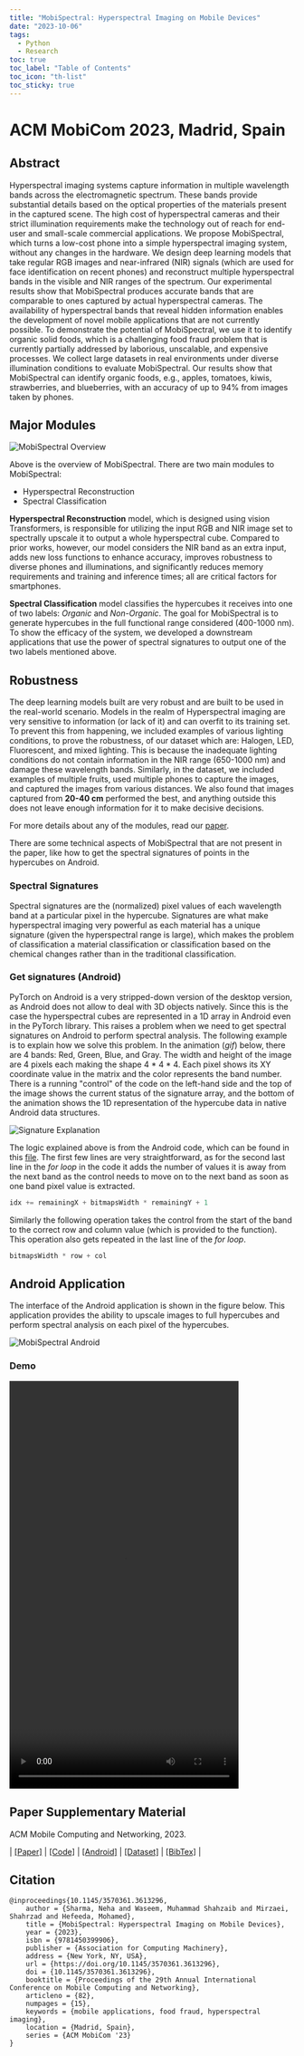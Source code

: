```yaml
---
title: "MobiSpectral: Hyperspectral Imaging on Mobile Devices"
date: "2023-10-06"
tags:
  - Python
  - Research
toc: true
toc_label: "Table of Contents"
toc_icon: "th-list"
toc_sticky: true
---
```


# ACM MobiCom 2023, Madrid, Spain

## Abstract
Hyperspectral imaging systems capture information in multiple wavelength bands across the electromagnetic spectrum. These bands provide substantial details based on the optical properties of the materials present in the captured scene. The high cost of hyperspectral cameras and their strict illumination requirements make the technology out of reach for end-user and small-scale commercial applications. We propose MobiSpectral, which turns a low-cost phone into a simple hyperspectral imaging system, without any changes in the hardware. We design deep learning models that take regular RGB images and near-infrared (NIR) signals (which are used for face identification on recent phones) and reconstruct multiple hyperspectral bands in the visible and NIR ranges of the spectrum. Our experimental results show that MobiSpectral produces accurate bands that are comparable to ones captured by actual hyperspectral cameras. The availability of hyperspectral bands that reveal hidden information enables the development of novel mobile applications that are not currently possible. To demonstrate the potential of MobiSpectral, we use it to identify organic solid foods, which is a challenging food fraud problem that is currently partially addressed by laborious, unscalable, and expensive processes. We collect large datasets in real environments under diverse illumination conditions to evaluate MobiSpectral. Our results show that MobiSpectral can identify organic foods, e.g., apples, tomatoes, kiwis, strawberries, and blueberries, with an accuracy of up to 94% from images taken by phones.

## Major Modules
![MobiSpectral Overview](/assets/images/ProjectAssets/MobiSpectral/mobispectralOverview.png)

Above is the overview of MobiSpectral. There are two main modules to MobiSpectral:
- Hyperspectral Reconstruction
- Spectral Classification

**Hyperspectral Reconstruction** model, which is designed using vision Transformers, is responsible for utilizing the input RGB and NIR image set to spectrally upscale it to output a whole hyperspectral cube. Compared to prior works, however, our model considers the NIR band as an extra input, adds new loss functions to enhance accuracy, improves robustness to diverse phones and illuminations, and significantly reduces memory requirements and training and inference times; all are critical factors for smartphones.

**Spectral Classification** model classifies the hypercubes it receives into one of two labels: *Organic* and *Non-Organic*. The goal for MobiSpectral is to generate hypercubes in the full functional range considered (400-1000 nm). To show the efficacy of the system, we developed a downstream applications that use the power of spectral signatures to output one of the two labels mentioned above.

## Robustness
The deep learning models built are very robust and are built to be used in the real-world scenario. Models in the realm of Hyperspectral imaging are very sensitive to information (or lack of it) and can overfit to its training set. To prevent this from happening, we included examples of various lighting conditions, to prove the robustness, of our dataset which are: Halogen, LED, Fluorescent, and mixed lighting. This is because the inadequate lighting conditions do not contain information in the NIR range (650-1000 nm) and damage these wavelength bands. Similarly, in the dataset, we included examples of multiple fruits, used multiple phones to capture the images, and captured the images from various distances. We also found that images captured from **20-40 cm** performed the best, and anything outside this does not leave enough information for it to make decisive decisions.

For more details about any of the modules, read our [paper](/assets/images/ProjectAssets/MobiSpectral/mobiCom23_MobiSpectral.pdf).

There are some technical aspects of MobiSpectral that are not present in the paper, like how to get the spectral signatures of points in the hypercubes on Android.

### Spectral Signatures
Spectral signatures are the (normalized) pixel values of each wavelength band at a particular pixel in the hypercube. Signatures are what make hyperspectral imaging very powerful as each material has a unique signature (given the hyperspectral range is large), which makes the problem of classification a material classification or classification based on the chemical changes rather than in the traditional classification.

### Get signatures (Android)
PyTorch on Android is a very stripped-down version of the desktop version, as Android does not allow to deal with 3D objects natively. Since this is the case the hyperspectral cubes are represented in a 1D array in Android even in the PyTorch library. This raises a problem when we need to get spectral signatures on Android to perform spectral analysis. The following example is to explain how we solve this problem. In the animation (*gif*) below, there are 4 bands: Red, Green, Blue, and Gray. The width and height of the image are 4 pixels each making the shape 4 * 4 * 4. Each pixel shows its XY coordinate value in the matrix and the color represents the band number. There is a running "control" of the code on the left-hand side and the top of the image shows the current status of the signature array, and the bottom of the animation shows the 1D representation of the hypercube data in native Android data structures.

![Signature Explanation](/assets/images/ProjectAssets/MobiSpectral/SignatureExplaination.gif)

The logic explained above is from the Android code, which can be found in this [file](https://github.com/ShahzaibWaseem/MobiSpectral-Android/blob/master/app/src/main/java/com/shahzaib/mobispectral/fragments/ReconstructionFragment.kt#L443). The first few lines are very straightforward, as for the second last line in the *for loop* in the code it adds the number of values it is away from the next band as the control needs to move on to the next band as soon as one band pixel value is extracted.

```python
idx += remainingX + bitmapsWidth * remainingY + 1
```

Similarly the following operation takes the control from the start of the band to the correct row and column value (which is provided to the function). This operation also gets repeated in the last line of the *for loop*.

```python
bitmapsWidth * row + col
```

## Android Application
The interface of the Android application is shown in the figure below. This application provides the ability to upscale images to full hypercubes and perform spectral analysis on each pixel of the hypercubes.

![MobiSpectral Android](/assets/images/ProjectAssets/MobiSpectral/mobispectralAndroid.png)

### Demo
<video width="405" height="720" controls>
	<source src="/assets/images/ProjectAssets/MobiSpectral/mobispectralApp.mp4" type="video/mp4">
</video>

## Paper Supplementary Material

ACM Mobile Computing and Networking, 2023.

| [[Paper]](/assets/images/ProjectAssets/MobiSpectral/mobiCom23_MobiSpectral.pdf) | [[Code]](https://github.com/mobispectral/mobicom23_mobispectral) | [[Android]](https://github.com/ShahzaibWaseem/MobiSpectral-Android) | [[Dataset]](https://www.frdr-dfdr.ca/repo/dataset/cf34da8b-f794-47c5-b114-88ecdd112a14) | [[BibTex]](/assets/images/ProjectAssets/MobiSpectral/mobispectral.bib) |

## Citation
```
@inproceedings{10.1145/3570361.3613296,
	author = {Sharma, Neha and Waseem, Muhammad Shahzaib and Mirzaei, Shahrzad and Hefeeda, Mohamed},
	title = {MobiSpectral: Hyperspectral Imaging on Mobile Devices},
	year = {2023},
	isbn = {9781450399906},
	publisher = {Association for Computing Machinery},
	address = {New York, NY, USA},
	url = {https://doi.org/10.1145/3570361.3613296},
	doi = {10.1145/3570361.3613296},
	booktitle = {Proceedings of the 29th Annual International Conference on Mobile Computing and Networking},
	articleno = {82},
	numpages = {15},
	keywords = {mobile applications, food fraud, hyperspectral imaging},
	location = {Madrid, Spain},
	series = {ACM MobiCom '23}
}
```